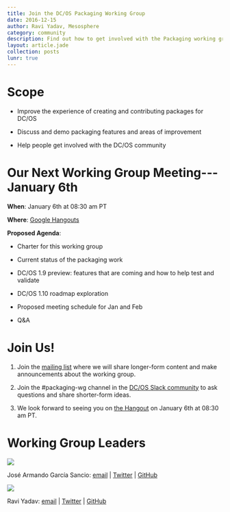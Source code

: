 ```yaml
---
title: Join the DC/OS Packaging Working Group
date: 2016-12-15
author: Ravi Yadav, Mesosphere
category: community
description: Find out how to get involved with the Packaging working group and attend the upcoming meeting on Jan. 6th
layout: article.jade
collection: posts
lunr: true
---
```

# Scope

* Improve the experience of creating and contributing packages for DC/OS

* Discuss and demo packaging features and areas of improvement

* Help people get involved with the DC/OS community

# Our Next Working Group Meeting---January 6th

**When**: January 6th at 08:30 am PT

**Where**: [Google Hangouts](https://hangouts.google.com/hangouts/_/dcos.io/packaging-wg)

**Proposed Agenda**:

* Charter for this working group

* Current status of the packaging work

* DC/OS 1.9 preview: features that are coming and how to help test and validate

* DC/OS 1.10 roadmap exploration

* Proposed meeting schedule for Jan and Feb

* Q&A

# Join Us!

1. Join the [mailing list](https://groups.google.com/a/dcos.io/forum/#!forum/packaging-wg) where we will share longer-form content and make announcements about the working group.

2. Join the #packaging-wg channel in the [DC/OS Slack community](http://chat.dcos.io/) to ask questions and share shorter-form ideas.

3. We look forward to seeing you on [the Hangout](https://hangouts.google.com/hangouts/_/dcos.io/packaging-wg) on January 6th at 08:30 am PT.

# Working Group Leaders

<img src="/assets/images/blog/2016-12-15_jose.png" size="100"/>

José Armando García Sancio: [email](mailto:jose@mesosphere.io) | [Twitter](https://twitter.com/jagsancio) | [GitHub](https://github.com/jsancio)

<img src="/assets/images/blog/2016-12-15_ravi.png" size="100"/>

Ravi Yadav: [email](mailto:ryadav@mesosphere.io) | [Twitter](https://twitter.com/RaaveYadav) | [GitHub](https://github.com/ryadav88)
